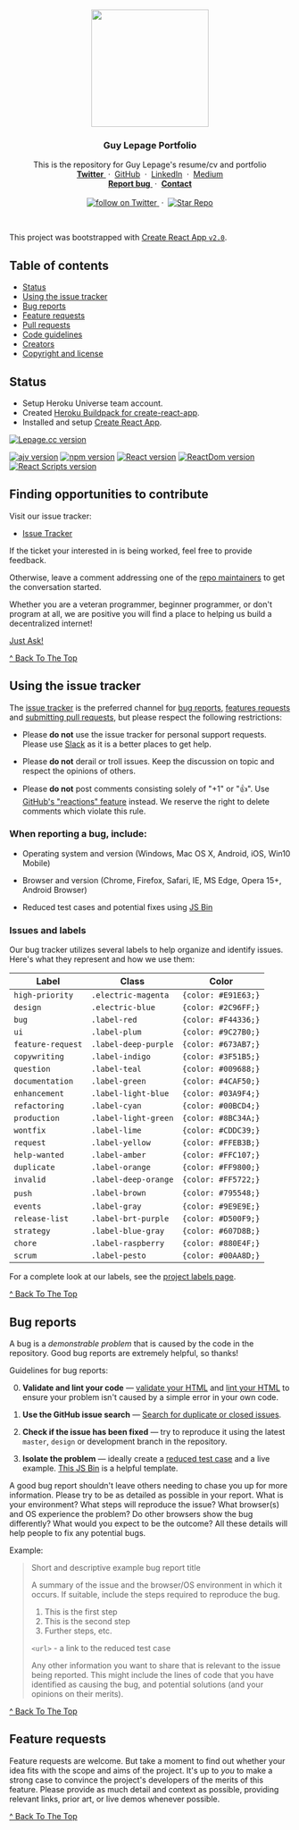 <br/>

<p align="center">
  <a href="https://lepage.cc">
    <img src="https://user-images.githubusercontent.com/1711854/46634061-b79fe680-cb1d-11e8-9d83-32f563fa8acc.png" width=210>
  </a>

  <h3 align="center">Guy Lepage Portfolio</h3>

  <p align="center">
    This is the repository for Guy Lepage's resume/cv and portfolio
    <br/>
    <a href="https://twitter.com/guylepage3">
      <strong>Twitter</strong>
    </a>
    &nbsp;&middot;&nbsp;
    <a href="https://github.com/guylepage3">
      <strong></strong>GitHub</strong></a>
    </a>
    &nbsp;&middot;&nbsp;
    <a href="https://www.linkedin.com/in/guylepage/">
      <strong></strong>LinkedIn</strong></a>
    </a>
    &nbsp;&middot;&nbsp;
    <a href="https://medium.com/@guylepage3">
      <strong></strong>Medium</strong></a>
    </a>
    <br/>
    <a href="https://github.com/guylepage3/lepage.cc/issues/new">
      <strong>Report bug</strong>
    </a>
    &nbsp;&middot;&nbsp;
    <a href="mailto:guylepage698@gmail.com?subject=[From GitHub README.md]">
      <strong>Contact</strong>
    </a>
    <br/>
    <br/>
    <a href="https://twitter.com/intent/follow?screen_name=guylepage3">
      <img src="https://img.shields.io/twitter/url/https/twitter.com/guylepage3.svg?style=social&label=Follow%20%40guylepage3&logo=twitter" alt="follow on Twitter">
    </a>
    &nbsp;&middot;&nbsp;
    <a href="https://github.com/guylepage3/lepage.cc/stargazers">
      <img src="https://img.shields.io/github/stars/guylepage3/lepage.cc.svg?style=social&label=Stars&maxAge=2592000" alt="Star Repo">
    </a>
  </p>
</p>

<br/>

This project was bootstrapped with [Create React App `v2.0`](https://github.com/facebookincubator/create-react-app).


## Table of contents

- [Status](#status)
- [Using the issue tracker](#using-the-issue-tracker)
- [Bug reports](#bug-reports)
- [Feature requests](#feature-requests)
- [Pull requests](#pull-requests)
- [Code guidelines](#code-guidelines)
- [Creators](#creators)
- [Copyright and license](#copyright-and-license)

## Status
- Setup Heroku Universe team account.
- Created [Heroku Buildpack for create-react-app](https://elements.heroku.com/buildpacks/nhutphuongit/create-react-app-buildpack).
- Installed and setup [Create React App](https://github.com/facebookincubator/create-react-app).

[![Lepage.cc version](https://img.shields.io/badge/Lepage.cc-v0.1.0-brightgreen.svg?colorA=212121&colorB=00BB00)](https://github.com/guylepage3/lepage.cc)

[![ajv version](https://img.shields.io/badge/ajv-v6.5.4-blue.svg?colorA=212121&colorB=007BFF)](https://www.npmjs.com/package/ajv)
[![npm version](https://img.shields.io/badge/npm-v6.4.1-blue.svg?colorA=212121&colorB=007BFF)](https://www.npmjs.com/package/npm)
[![React version](https://img.shields.io/badge/React-v16.5.2-blue.svg?colorA=212121&colorB=007BFF)](https://www.npmjs.com/package/react)
[![ReactDom version](https://img.shields.io/badge/ReactDom-v16.5.2-blue.svg?colorA=212121&colorB=007BFF)](https://www.npmjs.com/package/react-dom)
[![React Scripts version](https://img.shields.io/badge/React_Scripts-v2.0.4-blue.svg?colorA=212121&colorB=007BFF)](https://www.npmjs.com/package/react-scripts)

## Finding opportunities to contribute

Visit our issue tracker:

- [Issue Tracker](https://github.com/guylepage3/lepage.cc/issues)

If the ticket your interested in is being worked, feel free to provide feedback.

Otherwise, leave a comment addressing one of the [repo maintainers](#maintainers) to get
the conversation started.

Whether you are a veteran programmer, beginner programmer, or don't program at all, we
are positive you will find a place to helping us build a decentralized internet!

[Just Ask!]()

[^ Back To The Top](#lepage.cc)

## Using the issue tracker

The [issue tracker](https://github.com/guylepage3/lepage.cc/issues) is the preferred channel for [bug reports](#bug-reports), [features requests](#feature-requests) and [submitting pull requests](#pull-requests), but please respect the following
restrictions:

* Please **do not** use the issue tracker for personal support requests.  Please use [Slack](http://papriika.slack.com) as it is a better places to get help.

* Please **do not** derail or troll issues. Keep the discussion on topic and respect the opinions of others.

* Please **do not** post comments consisting solely of "+1" or ":thumbsup:". Use [GitHub's "reactions" feature](https://github.com/blog/2119-add-reactions-to-pull-requests-issues-and-comments) instead. We reserve the right to delete comments which violate this rule.

### When reporting a bug, include:

* Operating system and version (Windows, Mac OS X, Android, iOS, Win10 Mobile)

* Browser and version (Chrome, Firefox, Safari, IE, MS Edge, Opera 15+, Android Browser)

* Reduced test cases and potential fixes using [JS Bin](https://jsbin.com)

### Issues and labels

Our bug tracker utilizes several labels to help organize and identify issues. Here's what they represent and how we use them:


| Label             | Class                | Color               |
| ----------------- | -------------------- | ------------------- |
| `high-priority`   | `.electric-magenta`  | `{color: #E91E63;}` |
| `design`          | `.electric-blue`     | `{color: #2C96FF;}` |
| `bug`             | `.label-red`         | `{color: #F44336;}` |
| `ui`              | `.label-plum`        | `{color: #9C27B0;}` |
| `feature-request` | `.label-deep-purple` | `{color: #673AB7;}` |
| `copywriting`     | `.label-indigo`      | `{color: #3F51B5;}` |
| `question`        | `.label-teal`        | `{color: #009688;}` |
| `documentation`   | `.label-green`       | `{color: #4CAF50;}` |
| `enhancement`     | `.label-light-blue`  | `{color: #03A9F4;}` |
| `refactoring`     | `.label-cyan`        | `{color: #00BCD4;}` |
| `production`      | `.label-light-green` | `{color: #8BC34A;}` |
| `wontfix`         | `.label-lime`        | `{color: #CDDC39;}` |
| `request`         | `.label-yellow`      | `{color: #FFEB3B;}` |
| `help-wanted`     | `.label-amber`       | `{color: #FFC107;}` |
| `duplicate`       | `.label-orange`      | `{color: #FF9800;}` |
| `invalid`         | `.label-deep-orange` | `{color: #FF5722;}` |
| `push`            | `.label-brown`       | `{color: #795548;}` |
| `events`          | `.label-gray`        | `{color: #9E9E9E;}` |
| `release-list`    | `.label-brt-purple`  | `{color: #D500F9;}` |
| `strategy`        | `.label-blue-gray`   | `{color: #607D8B;}` |
| `chore`           | `.label-raspberry`   | `{color: #880E4F;}` |
| `scrum`           | `.label-pesto`       | `{color: #00AA8D;}` |


For a complete look at our labels, see the [project labels page](https://github.com/guylepage3/lepage.cc/labels).

[^ Back To The Top](#lepage.cc)

## Bug reports

A bug is a _demonstrable problem_ that is caused by the code in the repository. Good bug reports are extremely helpful, so thanks!

Guidelines for bug reports:

0. **Validate and lint your code** &mdash; [validate your HTML](https://html5.validator.nu) and [lint your HTML](https://github.com/twbs/bootlint) to ensure your problem isn't caused by a simple error in your own code.

1. **Use the GitHub issue search** &mdash; [Search for duplicate or closed issues]().

2. **Check if the issue has been fixed** &mdash; try to reproduce it using the latest `master`, `design` or development branch in the repository.

3. **Isolate the problem** &mdash; ideally create a [reduced test case](https://css-tricks.com/reduced-test-cases/) and a live example. [This JS Bin](https://jsbin.com/lolome/edit?html,output) is a helpful template.


A good bug report shouldn't leave others needing to chase you up for more information. Please try to be as detailed as possible in your report. What is your environment? What steps will reproduce the issue? What browser(s) and OS experience the problem? Do other browsers show the bug differently? What would you expect to be the outcome? All these details will help people to fix any potential bugs.

Example:

> Short and descriptive example bug report title
>
> A summary of the issue and the browser/OS environment in which it occurs. If
> suitable, include the steps required to reproduce the bug.
>
> 1. This is the first step
> 2. This is the second step
> 3. Further steps, etc.
>
> `<url>` - a link to the reduced test case
>
> Any other information you want to share that is relevant to the issue being
> reported. This might include the lines of code that you have identified as
> causing the bug, and potential solutions (and your opinions on their
> merits).

[^ Back To The Top](#lepage.cc)

## Feature requests

Feature requests are welcome. But take a moment to find out whether your idea fits with the scope and aims of the project. It's up to *you* to make a strong case to convince the project's developers of the merits of this feature. Please provide as much detail and context as possible, providing relevant links, prior art, or live demos whenever possible.

[^ Back To The Top](#lepage.cc)
